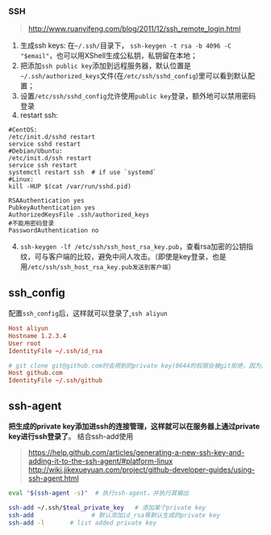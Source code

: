 ### SSH
> http://www.ruanyifeng.com/blog/2011/12/ssh_remote_login.html

1. 生成ssh keys: 在`~/.ssh/`目录下，
`ssh-keygen -t rsa -b 4096 -C "$email"`，也可以用XShell生成公私钥，私钥留在本地；
2. 把添加`ssh public key`添加到远程服务器，默认位置是`~/.ssh/authorized_keys`文件(在`/etc/ssh/sshd_config`)里可以看到默认配置；
3. 设置`/etc/ssh/sshd_config`允许使用`public key`登录，额外地可以禁用密码登录
4. restart ssh:
```
#CentOS:
/etc/init.d/sshd restart
service sshd restart
#Debian/Ubuntu:
/etc/init.d/ssh restart
service ssh restart
systemctl restart ssh  # if use `systemd`
#Linux:
kill -HUP $(cat /var/run/sshd.pid)
```
```
RSAAuthentication yes
PubkeyAuthentication yes
AuthorizedKeysFile .ssh/authorized_keys
#不能用密码登录
PasswordAuthentication no              
```
4. `ssh-keygen -lf /etc/ssh/ssh_host_rsa_key.pub`，查看rsa加密的公钥指纹，可与客户端的比较，避免中间人攻击。（即使是key登录，也是用`/etc/ssh/ssh_host_rsa_key.pub发送到客户端`）

## ssh_config
配置`ssh_config`后，这样就可以登录了,`ssh aliyun`
```conf
Host aliyun
Hostname 1.2.3.4
User root
IdentityFile ~/.ssh/id_rsa

# git clone git@github.com时会用到的private key(0644的权限会被git拒绝，因为其它人有读取权限)
Host github.com
IdentityFile ~/.ssh/github
```

## ssh-agent
**把生成的private key添加进ssh的连接管理，这样就可以在服务器上通过private key进行ssh登录了**。
结合ssh-add使用
> https://help.github.com/articles/generating-a-new-ssh-key-and-adding-it-to-the-ssh-agent/#platform-linux
> http://wiki.jikexueyuan.com/project/github-developer-guides/using-ssh-agent.html
```bash
eval "$(ssh-agent -s)"  # 执行ssh-agent，并执行其输出 

ssh-add ~/.ssh/$teal_private_key   # 添加某个private key
ssh-add                # 默认添加id_rsa等默认生成的private key
ssh-add -l       # list added private key
```